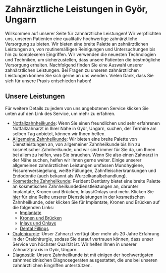 # Zahnärztliche Leistungen in Györ, Ungarn

Willkommen auf unserer Seite für zahnärztliche Leistungen! Wir verpflichten uns, unseren Patienten eine qualitativ hochwertige zahnärztliche Versorgung zu bieten. Wir bieten eine breite Palette an zahnärztlichen Leistungen an, von routinemäßigen Reinigungen und Untersuchungen bis hin zu komplexeren Eingriffen. Wir verwenden die neuesten Technologien und Techniken, um sicherzustellen, dass unsere Patienten die bestmögliche Versorgung erhalten. Nachfolgend finden Sie eine Auswahl unserer zahnärztlichen Leistungen. Bei Fragen zu unseren zahnärztlichen Leistungen können Sie sich gerne an uns wenden. Vielen Dank, dass Sie sich für unsere Praxis entschieden haben!

## Unsere Leistungen

Für weitere Details zu jedem von uns angebotenen Service klicken Sie unten auf den Link des Service, um mehr zu erfahren.

- [Notfallzahnheilkunde](/dental-services/emergency-dentistry-gyor): Wenn Sie einen freundlichen und sehr erfahrenen Notfallzahnarzt in Ihrer Nähe in Györ, Ungarn, suchen, der Termine am selben Tag anbietet, können wir Ihnen helfen.
- [Allgemeine Zahnheilkunde](/dental-services/general-dentistry-gyor): Wir bieten eine breite Palette von Dienstleistungen an, von allgemeiner Zahnheilkunde bis hin zu kosmetischer Zahnheilkunde, und wir sind immer für Sie da, um Ihnen bei allem zu helfen, was Sie brauchen. Wenn Sie also einen Zahnarzt in der Nähe suchen, helfen wir Ihnen gerne weiter. Einige unserer allgemeinen zahnärztlichen Leistungen umfassen Mundhygiene, Fissurenversiegelung, weiße Füllungen, Zahnfleischerkrankungen und Endodontie (auch bekannt als Wurzelkanalbehandlung).
- [Kosmetische Zahnheilkunde](/dental-services/cosmetic-dentistry): Perident Dentistry bietet eine breite Palette an kosmetischen Zahnheilkundedienstleistungen an, darunter Implantate, Kronen und Brücken, Inlays/Onlays und mehr. Klicken Sie [hier](/dental-services/cosmetic-dentistry) für eine Reihe unserer Dienstleistungen in der kosmetischen Zahnheilkunde, oder klicken Sie für Implantate, Kronen und Brücken auf die folgenden Links:
    - [Implantate](/dental-services/cosmetic-dentistry/dental-implants-gyor)
    - [Kronen und Brücken](/dental-services/cosmetic-dentistry/crowns-and-bridges-gyor)
    - [Inlays und Onlays](/dental-services/cosmetic-dentistry/inlays-and-onlays-gyor)
    - [Dental Fillings](/dental-services/cosmetic-dentistry/dental-fillings-gyor)
- [Oralchirurgie](/dental-services/oral-surgery-gyor): Unser Zahnarzt verfügt über mehr als 20 Jahre Erfahrung in der Oralchirurgie, sodass Sie darauf vertrauen können, dass unser Service von höchster Qualität ist. Wir helfen Ihnen in unserer Zahnarztpraxis in Györ, Ungarn.
- [Diagnostik](/dental-services/dental-diagnostics-gyor): Unsere Zahnheilkunde ist mit einigen der hochwertigsten zahnmedizinischen Diagnosegeräten ausgestattet, die uns bei unseren zahnärztlichen Eingriffen unterstützen.
